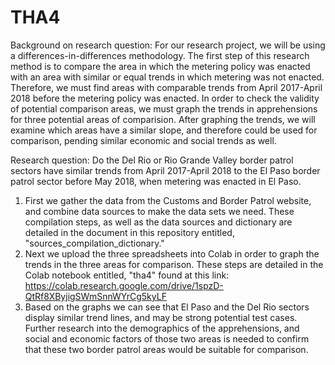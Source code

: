 # THA4
Background on research question:  For our research project, we will be using a differences-in-differences methodology. The first step of this research method is to compare the area in which the metering policy was enacted with an area with similar or equal trends in which metering was not enacted. Therefore, we must find areas with comparable trends from April 2017-April 2018 before the metering policy was enacted. In order to check the validity of potential comparison areas, we must graph the trends in apprehensions for three potential areas of comparision. After graphing the trends, we will examine which areas have a similar slope, and therefore could be used for comparison, pending similar economic and social trends as well.

Research question: Do the Del Rio or Rio Grande Valley border patrol sectors have similar trends from April 2017-April 2018 to the El Paso border patrol sector before May 2018, when metering was enacted in El Paso. 

1. First we gather the data from the Customs and Border Patrol website, and combine data sources to make the data sets we need. These compilation steps, as well as the data sources and dictionary are detailed in the document in this repository entitled, "sources_compilation_dictionary." 
2. Next we upload the three spreadsheets into Colab in order to graph the trends in the three areas for comparison. These steps are detailed in the Colab notebook entitled, "tha4" found at this link: https://colab.research.google.com/drive/1spzD-QtRf8XByjigSWmSnnWYrCg5kyLF
3. Based on the graphs we can see that El Paso and the Del Rio sectors display similar trend lines, and may be strong potential test cases. Further research into the demographics of the apprehensions, and social and economic factors of those two areas is needed to confirm that these two border patrol areas would be suitable for comparison.
